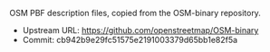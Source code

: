 OSM PBF description files, copied from the OSM-binary repository.

- Upstream URL: https://github.com/openstreetmap/OSM-binary
- Commit: cb942b9e29fc51575e2191003379d65bb1e82f5a
